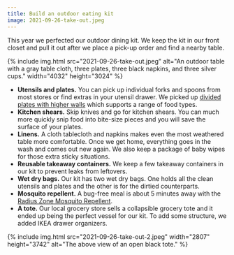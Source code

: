 ```yaml
---
title: Build an outdoor eating kit
image: 2021-09-26-take-out.jpeg
---
```


This year we perfected our outdoor dining kit. We keep the kit in our front closet and pull it out after we place a pick-up order and find a nearby table.

{% include img.html src="2021-09-26-take-out.jpeg" alt="An outdoor table with a gray table cloth, three plates, three black napkins, and three silver cups." width="4032" height="3024" %}

- **Utensils and plates.** You can pick up individual forks and spoons from most stores or find extras in your utensil drawer. We picked up [divided plates with higher walls](https://shopwithgreen.com/products/shopwithgreen-eco-bamboo-divided-plates-3-pack-monochrome) which supports a range of food types.
- **Kitchen shears.** Skip knives and go for kitchen shears. You can much more quickly snip food into bite-size pieces and you will save the surface of your plates.
- **Linens.** A cloth tablecloth and napkins makes even the most weathered table more comfortable. Once we get home, everything goes in the wash and comes out new again. We also keep a package of baby wipes for those extra sticky situations.
- **Reusable takeaway containers.** We keep a few takeaway containers in our kit to prevent leaks from leftovers.
- **Wet dry bags.** Our kit has two wet dry bags. One holds all the clean utensils and plates and the other is for the dirtied counterparts.
- **Mosquito repellent.** A bug-free meal is about 5 minutes away with the [Radius Zone Mosquito Repellent](https://www.thermacell.com/products/radius-zone-mosquito-repellent-gen-2-0).
- **A tote.** Our local grocery store sells a collapsible grocery tote and it ended up being the perfect vessel for our kit. To add some structure, we added IKEA drawer organizers.

{% include img.html src="2021-09-26-take-out-2.jpeg" width="2807" height="3742" alt="The above view of an open black tote." %}
